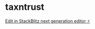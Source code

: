 # taxntrust

[Edit in StackBlitz next generation editor ⚡️](https://stackblitz.com/~/github.com/gopesh97/taxntrust)